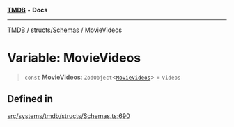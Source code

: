 [**TMDB**](../../../README.md) • **Docs**

***

[TMDB](../../../README.md) / [structs/Schemas](../README.md) / MovieVideos

# Variable: MovieVideos

> `const` **MovieVideos**: `ZodObject`\<[`MovieVideos`](../type-aliases/MovieVideos.md)\> = `Videos`

## Defined in

[src/systems/tmdb/structs/Schemas.ts:690](https://github.com/Norviah/media-hub/blob/18a8c2edf600e1d27fc5173db1855dfb068c9a34/src/systems/tmdb/structs/Schemas.ts#L690)
